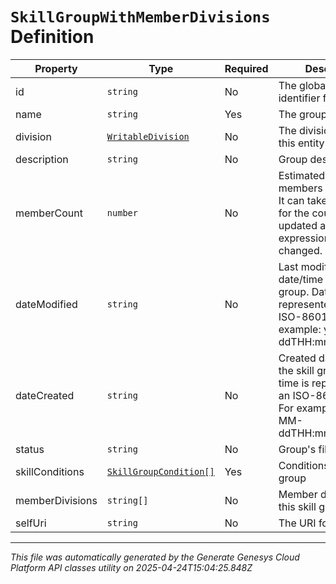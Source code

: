 # `SkillGroupWithMemberDivisions` Definition

| Property | Type | Required | Description |
|----------|------|----------|-------------|
| id | `string` | No | The globally unique identifier for the object. |
| name | `string` | Yes | The group name. |
| division | [`WritableDivision`](writabledivision-definition.md) | No | The division to which this entity belongs. |
| description | `string` | No | Group description |
| memberCount | `number` | No | Estimated number of members in this group. It can take some time for the count to be updated after expressions are changed. |
| dateModified | `string` | No | Last modified date/time of the skill group. Date time is represented as an ISO-8601 string. For example: yyyy-MM-ddTHH:mm:ss[.mmm]Z |
| dateCreated | `string` | No | Created date/time of the skill group. Date time is represented as an ISO-8601 string. For example: yyyy-MM-ddTHH:mm:ss[.mmm]Z |
| status | `string` | No | Group's filling status |
| skillConditions | [`SkillGroupCondition[]`](skillgroupcondition-definition.md) | Yes | Conditions for this group |
| memberDivisions | `string[]` | No | Member divisions for this skill group |
| selfUri | `string` | No | The URI for this object |

---

*This file was automatically generated by the Generate Genesys Cloud Platform API classes utility on 2025-04-24T15:04:25.848Z*
